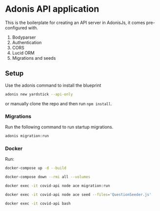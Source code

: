 # Adonis API application

This is the boilerplate for creating an API server in AdonisJs, it comes pre-configured with.

1. Bodyparser
2. Authentication
3. CORS
4. Lucid ORM
5. Migrations and seeds

## Setup

Use the adonis command to install the blueprint

```bash
adonis new yardstick --api-only
```

or manually clone the repo and then run `npm install`.


### Migrations

Run the following command to run startup migrations.

```sh
adonis migration:run
```

### Docker

Run:
```sh
docker-compose up -d --build
```
```sh
docker-compose down --rmi all --volumes
```
```sh
docker exec -it covid-api node ace migration:run
```
```sh
docker exec -it covid-api node ace seed --files='QuestionSeeder.js'
```
```sh
docker exec -it covid-api bash
```
